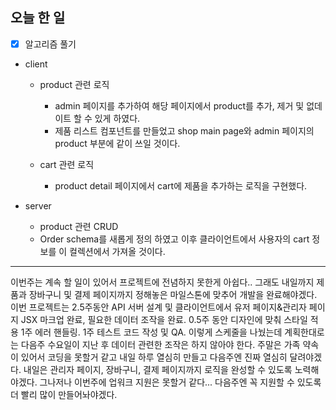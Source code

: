 ## 오늘 한 일

* [X] 알고리즘 풀기

- client 
  - product 관련 로직
    - admin 페이지를 추가하여 해당 페이지에서 product를 추가, 제거 및 없데이트 할 수 있게 하였다.
    - 제품 리스트 컴포넌트를 만들었고 shop main page와 admin 페이지의 product 부분에 같이 쓰일 것이다.
    
  - cart 관련 로직
    - product detail 페이지에서 cart에 제품을 추가하는 로직을 구현했다.
    
- server
  - product 관련 CRUD
  - Order schema를 새롭게 정의 하였고 이후 클라이언트에서 사용자의 cart 정보를 이 컬렉션에서 가져올 것이다.
  



------------

이번주는 계속 할 일이 있어서 프로젝트에 전념하지 못한게 아쉽다..
그래도 내일까지 제품과 장바구니 및 결제 페이지까지 정해놓은 마일스톤에 맞추어 개발을 완료해야겠다.
이번 프로젝트는 
2.5주동안 API 서버 설계 및 클라이언트에서 유저 페이지&관리자 페이지 JSX 마크업 완료, 필요한 데이터 조작을 완료.
0.5주 동안 디자인에 맞춰 스타일 적용
1주 에러 핸들링.
1주 테스트 코드 작성 및 QA.
이렇게 스케줄을 나눴는데 계획한대로는 다음주 수요일이 지난 후 데이터 관련한 조작은 하지 않아야 한다.
주말은 가족 약속이 있어서 코딩을 못할거 같고 내일 하루 열심히 만들고 다음주엔 진짜 열심히 달려야겠다.
내일은 관리자 페이지, 장바구니, 결제 페이지까지 로직을 완성할 수 있도록 노력해야겠다.
그나저나 이번주에 업워크 지원은 못할거 같다... 다음주엔 꼭 지원할 수 있도록 더 빨리 많이 만들어놔야겠다.
